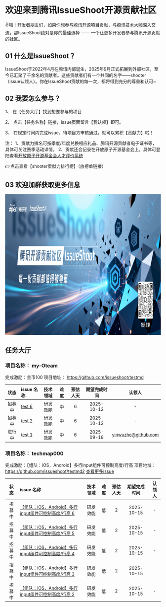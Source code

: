 # 欢迎来到腾讯IssueShoot开源贡献社区


✌嗨！开发者朋友们，如果你想参与腾讯开源项目贡献，与腾讯技术大咖深入交流，那IssueShoot绝对是你的最佳选择 —— 一个让更多开发者参与腾讯开源贡献的社区。
## 01 什么是IssueShoot？


IssueShoot于2022年4月在腾讯内部诞生，2025年9月正式拓展到外部社区，至今已汇聚了千余名的贡献者。这些贡献者们有一个共同的名字——shooter（issue认领人）。你在IssueShoot贡献的每一次，都将得到充分的尊重和认可~

## 02 我要怎么参与？


1、 在【任务大厅】找到想要参与的项目

2、 点击【任务名称】链接，issue页面留言【我认领】即可。

3、 在规定时间内完成issue，待项目方审核通过，就可以累积【贡献力】啦！

注： 1、贡献力排名可按季度/年度兑换相应礼品、腾讯开源贡献者电子证书等，具体可关注赛季活动详情。 2、贡献还会记录在开放原子开源基金会上，具体可登陆查看[开放原子开源基金会人才评价系统](https://talent.openatom.cn/)

👉点击查看【shooter贡献力排行榜】（放榜单链接）

## 03 欢迎加群获取更多信息

<img width="1209" height="453" alt="image" src="./image.png" />


## 任务大厅


### 项目名称： my-Oteam
完成激励：金币100 项目地址： https://github.com/issueshoot/testmd 

| 状态             | issue 名称                   | 技术领域           | 难度         | 预估人天 | 期望完成时间 | 认领人           |
|:---------------:|:---------------------------|:---------------:|:-----------:|:-----:|:-------:|:--------------:| 
| 招募中 | [test 6](https://github.com/issueshoot/testmd/issues/6) | 研发效能 | 中 | 6 | 2025-10-12 |  -  |  
| 招募中 | [test 2](https://github.com/issueshoot/testmd/issues/2) | 研发效能 | 中 | 6 | 2025-10-12 |  -  |  
| 进行中 | [test 1](https://github.com/issueshoot/testmd/issues/1) | 研发效能 | 中 | 6 | 2025-09-18 |  yinwuzhe@github.com  |  

### 项目名称： techmap000
完成激励：【组队：iOS，Android】多行input组件可控制高度/行高
 项目地址： https://github.com/issueshoot/testmd2 [查看更多issue](https://github.com/issueshoot/testmd2/issues?q=is%3Aissue%20state%3Aopen%20(label%3Aissueshoot-open%20OR%20label%3Aissueshoot-external%20))

| 状态             | issue 名称                   | 技术领域           | 难度         | 预估人天 | 期望完成时间 | 认领人           |
|:---------------:|:---------------------------|:---------------:|:-----------:|:-----:|:-------:|:--------------:| 
| 招募中 | [【组队：iOS，Android】多行input组件可控制高度/行高 6](https://github.com/issueshoot/testmd2/issues/6) | 研发效能 | 低 | 2 | 2025-10-15 |  -  |  
| 招募中 | [【组队：iOS，Android】多行input组件可控制高度/行高 5](https://github.com/issueshoot/testmd2/issues/5) | 研发效能 | 低 | 2 | 2025-10-15 |  -  |  
| 招募中 | [【组队：iOS，Android】多行input组件可控制高度/行高 4](https://github.com/issueshoot/testmd2/issues/4) | 研发效能 | 低 | 2 | 2025-10-15 |  -  |  
| 招募中 | [【组队：iOS，Android】多行input组件可控制高度/行高 3](https://github.com/issueshoot/testmd2/issues/3) | 研发效能 | 低 | 2 | 2025-10-15 |  -  |  
| 招募中 | [【组队：iOS，Android】多行input组件可控制高度/行高 2](https://github.com/issueshoot/testmd2/issues/2) | 研发效能 | 低 | 2 | 2025-10-15 |  -  |  

